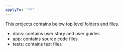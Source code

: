 ```yaml
---
applyTo: '**'
---
```

This projects contains below top level folders and files.

- docs: contains user story and user guides
- app: contains source code files
- tests: contains test files